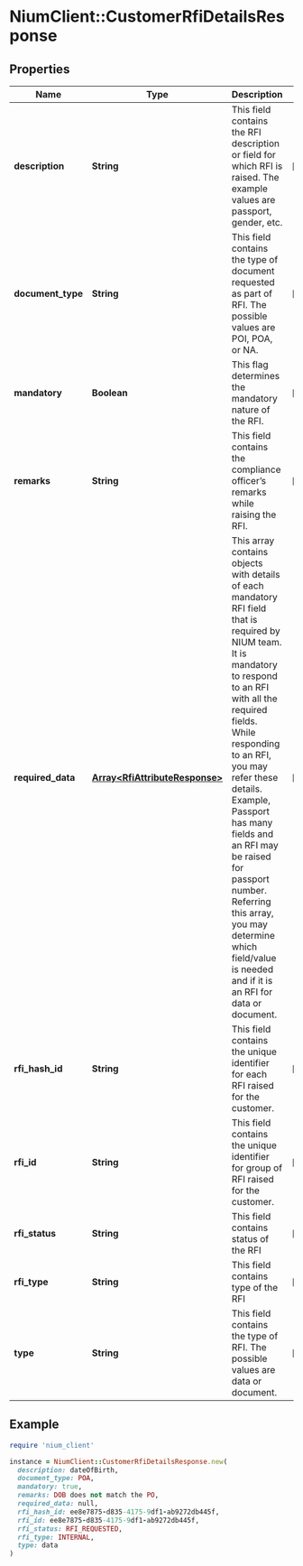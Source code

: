 # NiumClient::CustomerRfiDetailsResponse

## Properties

| Name | Type | Description | Notes |
| ---- | ---- | ----------- | ----- |
| **description** | **String** | This field contains the RFI description or field for which RFI is raised. The example values are passport, gender, etc. | [optional] |
| **document_type** | **String** | This field contains the type of document requested as part of RFI. The possible values are POI, POA, or NA. | [optional] |
| **mandatory** | **Boolean** | This flag determines the mandatory nature of the RFI. | [optional] |
| **remarks** | **String** | This field contains the compliance officer’s remarks while raising the RFI. | [optional] |
| **required_data** | [**Array&lt;RfiAttributeResponse&gt;**](RfiAttributeResponse.md) | This array contains objects with details of each mandatory RFI field that is required by NIUM team. It is mandatory to respond to an RFI with all the required fields. While responding to an RFI, you may refer these details. Example, Passport has many fields and an RFI may be raised for passport number. Referring this array, you may determine which field/value is needed and if it is an RFI for data or document. | [optional] |
| **rfi_hash_id** | **String** | This field contains the unique identifier for each RFI raised for the customer. | [optional] |
| **rfi_id** | **String** | This field contains the unique identifier for group of RFI raised for the customer. | [optional] |
| **rfi_status** | **String** | This field contains status of the RFI | [optional] |
| **rfi_type** | **String** | This field contains type of the RFI | [optional] |
| **type** | **String** | This field contains the type of RFI. The possible values are data or document. | [optional] |

## Example

```ruby
require 'nium_client'

instance = NiumClient::CustomerRfiDetailsResponse.new(
  description: dateOfBirth,
  document_type: POA,
  mandatory: true,
  remarks: DOB does not match the PO,
  required_data: null,
  rfi_hash_id: ee8e7875-d835-4175-9df1-ab9272db445f,
  rfi_id: ee8e7875-d835-4175-9df1-ab9272db445f,
  rfi_status: RFI_REQUESTED,
  rfi_type: INTERNAL,
  type: data
)
```

